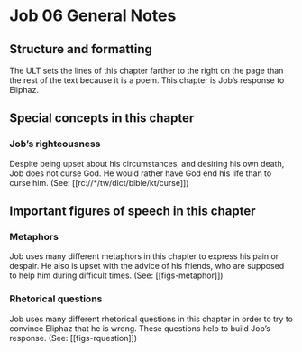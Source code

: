 # Job 06 General Notes
## Structure and formatting

The ULT sets the lines of this chapter farther to the right on the page than the rest of the text because it is a poem. This chapter is Job’s response to Eliphaz.

## Special concepts in this chapter

### Job’s righteousness
Despite being upset about his circumstances, and desiring his own death, Job does not curse God. He would rather have God end his life than to curse him. (See: [[rc://*/tw/dict/bible/kt/curse]])

## Important figures of speech in this chapter

### Metaphors
Job uses many different metaphors in this chapter to express his pain or despair. He also is upset with the advice of his friends, who are supposed to help him during difficult times. (See: [[figs-metaphor]])

### Rhetorical questions
Job uses many different rhetorical questions in this chapter in order to try to convince Eliphaz that he is wrong. These questions help to build Job’s response. (See: [[figs-rquestion]])